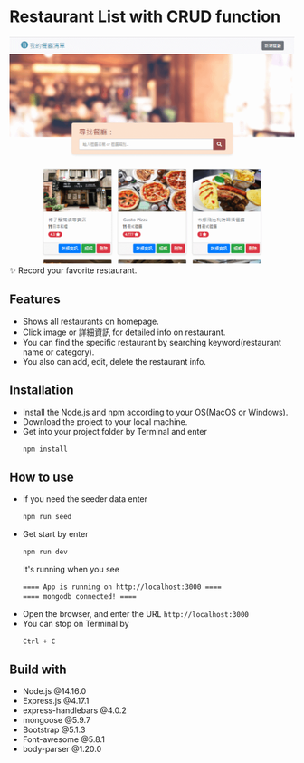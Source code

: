 # Restaurant List with CRUD function
![restaurantList.gif](./restaurantList.gif)
<br>
:sparkles: Record your favorite restaurant.  

## Features  
* Shows all restaurants on homepage.  
* Click image or 詳細資訊 for detailed info on restaurant.  
* You can find the specific restaurant by searching keyword(restaurant name or category).
* You also can add, edit, delete the restaurant info.

## Installation
* Install the Node.js and npm according to your OS(MacOS or Windows).
* Download the project to your local machine.
* Get into your project folder by Terminal and enter
  ```bash
  npm install
  ```

## How to use
* If you need the seeder data enter
  ```bash
  npm run seed
  ```
* Get start by enter
  ```bash
  npm run dev
  ```
  It's running when you see
  ```bash
  ==== App is running on http://localhost:3000 ====
  ==== mongodb connected! ====
  ```
* Open the browser, and enter the URL `http://localhost:3000`
* You can stop on Terminal by
  ```bash
  Ctrl + C
  ```

## Build with
* Node.js @14.16.0
* Express.js @4.17.1
* express-handlebars @4.0.2
* mongoose @5.9.7
* Bootstrap @5.1.3
* Font-awesome @5.8.1
* body-parser @1.20.0
